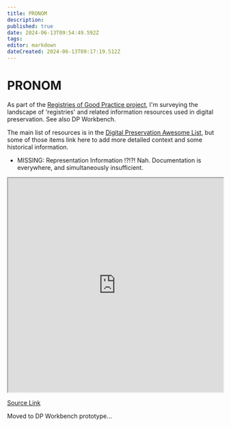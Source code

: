 ```yaml
---
title: PRONOM
description: 
published: true
date: 2024-06-13T09:54:49.592Z
tags: 
editor: markdown
dateCreated: 2024-06-13T09:17:19.512Z
---
```


# PRONOM

As part of the [Registries of Good Practice project](https://github.com/digipres/registries-of-practice-project), I'm surveying the landscape of 'registries' and related information resources used in digital preservation. See also DP Workbench.

The main list of resources is in the [Digital Preservation Awesome List](https://github.com/digipres/awesome-digital-preservation#readme), but some of those items link here to add more detailed context and some historical information.

- MISSING: Representation Information !?!?! Nah. Documentation is everywhere, and simultaneously insufficient.


<iframe src="https://www.tldraw.com/v/mTxpCT7vGqBnNeCB6BSkozz?p=i8xOfrpl1FPcAGOhYZUVx&v=-371,-369,1461,1462" width="100%" height="500px"></iframe>

[Source Link](https://www.tldraw.com/v/mTxpCT7vGqBnNeCB6BSkozz?p=i8xOfrpl1FPcAGOhYZUVx&v=-371,-369,1461,1462)





Moved to DP Workbench prototype...